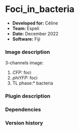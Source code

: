 # Foci_in_bacteria

* **Developed for:** Céline
* **Team:** Espeli
* **Date:** December 2022
* **Software:** Fiji


### Image description

3-channels image:
  1. *CFP:* foci
  2. *phiYFP:* foci
  3. TL phase:* bacteria

### Plugin description

### Dependencies

### Version history


